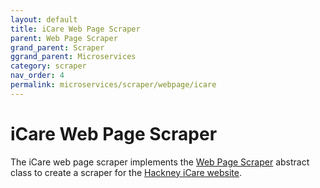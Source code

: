 ```yaml
---
layout: default
title: iCare Web Page Scraper
parent: Web Page Scraper
grand_parent: Scraper
ggrand_parent: Microservices
category: scraper
nav_order: 4
permalink: microservices/scraper/webpage/icare
---
```


# iCare Web Page Scraper

The iCare web page scraper implements the [Web Page Scraper](../) abstract class to create a scraper for the [Hackney iCare website](https://www.hackneyicare.org.uk/).
